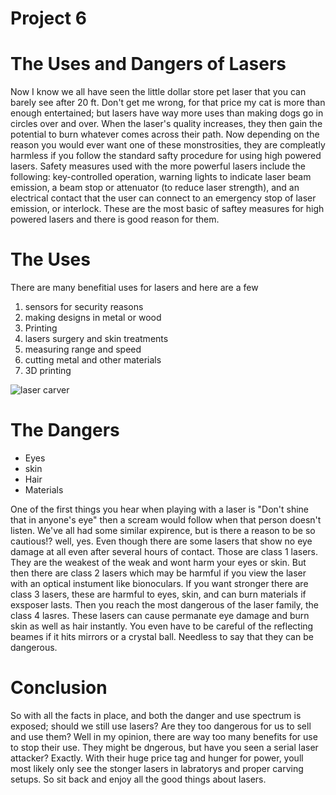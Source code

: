 # Project 6
# The Uses and Dangers of Lasers

Now I know we all have seen the little dollar store pet laser that you can barely see after 20 ft. Don't get me wrong, for that price my cat is more than enough entertained; but lasers have way more uses than making dogs go in circles over and over. When the laser's quality increases, they then gain the potential to burn whatever comes across their path. Now depending on the reason you would ever want one of these monstrosities, they are compleatly harmless if you follow the standard safty procedure for using high powered lasers. Safety measures used with the more powerful lasers include the following: key-controlled operation, warning lights to indicate laser beam emission, a beam stop or attenuator (to reduce laser strength), and an electrical contact that the user can connect to an emergency stop of laser emission, or interlock. These are the most basic of saftey measures for high powered lasers and there is good reason for them.
    
# The Uses
    
<p>There are many benefitial uses for lasers and here are a few</p>
<ol>
<li>sensors for security reasons</li>
<li>making designs in metal or wood</li>
<li>Printing</li>
<li>lasers surgery and skin treatments</li>
<li>measuring range and speed</li>
<li>cutting metal and other materials</li>
<li>3D printing</li>
</ol>
<img src="https://images-na.ssl-images-amazon.com/images/I/41-HO9L6PDL._SX425_.jpg" alt="laser carver">    
    <h1>The Dangers</h1>
    <ul>
        <li>Eyes</li>
        <li>skin</li>
        <li>Hair</li>
        <li>Materials</li>
    </ul>
<p>One of the first things you hear when playing with a laser is "Don't shine that in anyone's eye" then a scream would follow when that person doesn't listen. We've all had some similar expirence, but is there a reason to be so cautious!? well, yes. Even though there are some lasers that show no eye damage at all even after several hours of contact. Those are class 1 lasers. They are the weakest of the weak and wont harm your eyes or skin. But then there are class 2 lasers which may be harmful if you view the laser with an optical instument like bionoculars. If you want stronger there are class 3 lasers, these are harmful to eyes, skin, and can burn materials if exsposer lasts. Then you reach the most dangerous of the laser family, the class 4 lasres. These lasers can cause permanate eye damage and burn skin as well as hair instantly. You even have to be careful of the reflecting beames if it hits mirrors or a crystal ball. Needless to say that they can be dangerous.</p></li>
<h1>Conclusion</h1>
<p>So with all the facts in place, and both the danger and use spectrum is exposed; should we still use lasers? Are they too dangerous for us to sell and use them? Well in my opinion, there are way too many benefits for use to stop their use. They might be dngerous, but have you seen a serial laser attacker? Exactly. With their huge price tag and hunger for power, youll most likely only see the stonger lasers in labratorys and proper carving setups. So sit back and enjoy all the good things about lasers. </p>

